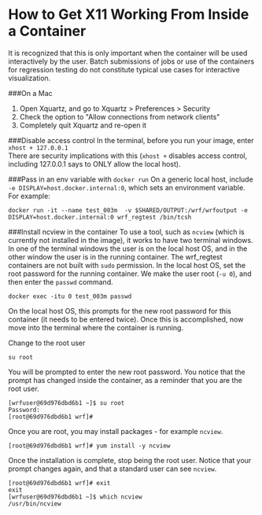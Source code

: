 # How to Get X11 Working From Inside a Container

It is recognized that this is only important when the container will be used interactively by the user. Batch submissions of jobs or use of the containers for
regression testing do not constitute typical use cases for interactive visualization.

###On a Mac
1. Open Xquartz, and go to Xquartz > Preferences > Security
2. Check the option to "Allow connections from network clients"
3. Completely quit Xquartz and re-open it

###Disable access control
In the terminal, before you run your image, enter `xhost + 127.0.0.1`   
There are security implications with this (`xhost +` disables access control, including 127.0.0.1 says to ONLY allow the local host).

###Pass in an env variable with `docker run`
On a generic local host, include `-e DISPLAY=host.docker.internal:0`, which sets an environment variable. For example:
```
docker run -it --name test_003m  -v $SHARED/OUTPUT:/wrf/wrfoutput -e DISPLAY=host.docker.internal:0 wrf_regtest /bin/tcsh
```

###Install ncview in the container
To use a tool, such as `ncview` (which is currently not installed in the image), it works to have two terminal windows. In one of the terminal windows the 
user is on the local host OS, and in the other window the user is in the running container. The wrf_regtest containers are not built with `sudo` permission.
In the local host OS, set the root password for the running container. We make the user 
root (`-u 0`), and then enter the `passwd` command.
```
docker exec -itu 0 test_003m passwd
```
On the local host OS, this prompts for the new root password for this container (it needs to be entered twice).  Once this is accomplished, now move into the
terminal where the container is running.

Change to the root user
```
su root
```
You will be prompted to enter the new root password. You notice that the prompt has changed inside the container, as a reminder that you are the root user.
```
[wrfuser@69d976dbd6b1 ~]$ su root
Password: 
[root@69d976dbd6b1 wrf]# 
```

Once you are root, you may install packages - for example `ncview`.
```
[root@69d976dbd6b1 wrf]# yum install -y ncview
```

Once the installation is complete, stop being the root user. Notice that your prompt changes again, and that a standard user can see `ncview`.
```
[root@69d976dbd6b1 wrf]# exit
exit
[wrfuser@69d976dbd6b1 ~]$ which ncview
/usr/bin/ncview
```


